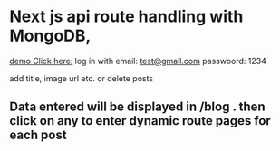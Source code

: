 # Next js api route handling with MongoDB, 
[demo Click here:](https://nextjs-fullstack-lamadev-blog-bhg26p8hi-phantom3.vercel.app/)
log in with
email: test@gmail.com
passwoord: 1234

add 
title, image url etc.
or delete posts

## Data entered will be displayed in /blog . then click on any to enter dynamic route pages for each post



